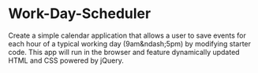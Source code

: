 # Work-Day-Scheduler
Create a simple calendar application that allows a user to save events for each hour of a typical working day (9am&amp;ndash;5pm) by modifying starter code. This app will run in the browser and feature dynamically updated HTML and CSS powered by jQuery.
